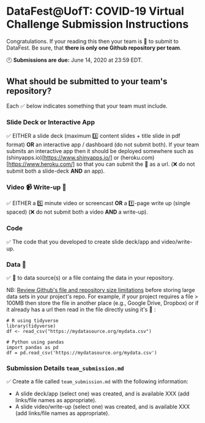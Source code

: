 # DataFest@UofT: COVID-19 Virtual Challenge Submission Instructions

Congratulations.  If your reading this then your team is :running: to submit to DataFest. Be sure, that **there is only one Github repository per team**.

:clock12:  **Submissions are due:** June 14, 2020 at 23:59 EDT.

## What should be submitted to your team's repository?

Each :white_check_mark: below indicates something that your team must include.

### Slide Deck or Interactive App

:white_check_mark:  EITHER a slide deck (maximum :three: content slides + title slide in pdf format) **OR** an interactive app / dashboard (do not submit both).  If your team submits an interactive app then it should be deployed somewhere such as (shinyapps.io)[https://www.shinyapps.io/] or (heroku.com)[https://www.heroku.com/] so that you can submit the :link: as a url. (:x: do not submit both a slide-deck **AND** an app).

### Video :video_camera: Write-up :paperclip:

:white_check_mark:  EITHER a :five: minute video or screencast **OR** a :one:-page write up (single spaced) (:x: do not submit both a video **AND** a write-up).

### Code

:white_check_mark:  The code that you developed to create slide deck/app and video/write-up. 

### Data :1234:

:white_check_mark:  :link: to data source(s) or a file containg the data in your repository. 

NB:  [Review Github's file and repository size limitations](https://help.github.com/en/github/managing-large-files/what-is-my-disk-quota#file-and-repository-size-limitations) before storing large data sets in your project's repo. For example, if your project requires a file > 100MB then store the file in another place (e.g., Google Drive, Dropbox) or if it already has a url then read in the file directly using it's :link: :

```
# R using tidyverse
library(tidyverse)
df <- read_csv("https://mydatasource.org/mydata.csv")
```

```
# Python using pandas
import pandas as pd
df = pd.read_csv('https://mydatasource.org/mydata.csv')
```

### Submission Details `team_submission.md`

:white_check_mark:  Create a file called `team_submission.md` with the following information:
  + A slide deck/app (select one) was created, and is available XXX (add links/file names as appropriate).
  + A slide video/write-up (select one) was created, and is available XXX (add links/file names as appropriate).
